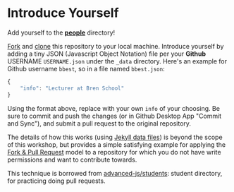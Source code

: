 # Introduce Yourself

Add yourself to the [**people**](http://remi-daigle.github.io/2016-04-15-UCSB/people/) directory!

[Fork](https://help.github.com/articles/fork-a-repo/) and [clone](http://remi-daigle.github.io/2016-04-15-UCSB/git/#25_clone_repository) this repository to your local machine. Introduce yourself by adding a tiny JSON (Javascript Object Notation) file per your **Github** USERNAME `USERNAME.json` under the `_data` directory. Here's an example for Github username `bbest`, so in a file named `bbest.json`:

```javascript
{
	"info": "Lecturer at Bren School"
}
```

Using the format above, replace with your own `info` of your choosing. Be sure to commit and push the changes (or in Github Desktop App "Commit and Sync"), and submit a pull request to the original repository.

The details of how this works (using [Jekyll data files](https://jekyllrb.com/docs/datafiles/)) is beyond the scope of this workshop, but provides a simple satisfying example for applying the [Fork & Pull Request](http://remi-daigle.github.io/2016-04-15-UCSB/git/#fork-pull-request) model to a repository for which you do not have write permissions and want to contribute towards.

This technique is borrowed from [advanced-js/students](https://github.com/advanced-js/students): student directory, for practicing doing pull requests.
